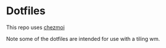 # Dotfiles

This repo uses [chezmoi](https://www.chezmoi.io/quick-start/)

Note some of the dotfiles are intended for use with a tiling wm.

